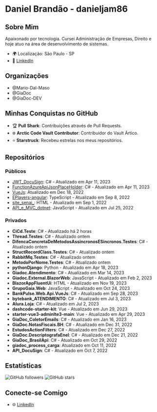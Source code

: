 # Daniel Brandão - danieljam86

## Sobre Mim

Apaixonado por tecnologia. Cursei Administração de Empresas, Direito e hoje atuo na área de desenvolvimento de sistemas.

- 🌍 Localização: São Paulo - SP
- 🔗 [LinkedIn](https://www.linkedin.com/in/daniel-brand%C3%A3o-53454627/)

## Organizações

- @Mario-Dal-Maso
- @GiaDoc
- @GiaDoc-DEV

## Minhas Conquistas no GitHub

- 🏆 **Pull Shark**: Contribuições através de Pull Requests.
- ❄️ **Arctic Code Vault Contributor**: Contribuidor do Vault Ártico.
- ⭐ **Starstruck**: Recebeu estrelas nos meus repositórios.

## Repositórios

### Públicos

- [JWT_DocuSign](https://github.com/danieljam86/JWT_DocuSign): C# - Atualizado em Apr 11, 2023
- [FunctionAzureApiJsonPlaceHolder](https://github.com/danieljam86/FunctionAzureApiJsonPlaceHolder): C# - Atualizado em Apr 11, 2023
- [VueJs](https://github.com/danieljam86/VueJs): Atualizado em Dec 18, 2022
- [EPlayers-angular](https://github.com/danieljam86/EPlayers-angular): TypeScript - Atualizado em Sep 8, 2022
- [site_senai_](https://github.com/danieljam86/site_senai_): HTML - Atualizado em Sep 1, 2022
- [API_e_MVC_dotnet](https://github.com/danieljam86/API_e_MVC_dotnet): JavaScript - Atualizado em Jul 25, 2022

### Privados

- **CiCd.Teste**: C# - Atualizado há 2 horas
- **Thread.Testes**: C# - Atualizado ontem
- **DifencaConcretaDeMetodosAssincronosESincronos.Testes**: C# - Atualizado ontem
- **StructRecordClass.Testes**: C# - Atualizado ontem
- **RabbitMq.Testes**: C# - Atualizado ontem
- **MetodoPorNome.Testes**: C# - Atualizado ontem
- **pythonDjango**: Python - Atualizado em Apr 18, 2023
- **Giadoc.Atendimento**: C# - Atualizado em Mar 14, 2023
- **Giadoc.External.BlazorWeb**: JavaScript - Atualizado em Feb 2, 2023
- **BlazorAppFluentUi**: HTML - Atualizado em Nov 19, 2023
- **GrupoGaia.Web**: JavaScript - Atualizado em Oct 24, 2023
- **BankPulse.Web.Api.VueJs**: C# - Atualizado em Sep 28, 2023
- **bytebank_ATENDIMENTO**: C# - Atualizado em Jul 3, 2023
- **Alura.Loja**: C# - Atualizado em Jul 2, 2023
- **dashcode-starter-kit**: Vue - Atualizado em Jun 29, 2023
- **starter-vue3-adminlte3-main**: Vue - Atualizado em Apr 29, 2023
- **GiaDoc_ColetorEmails**: C# - Atualizado em Jan 16, 2023
- **GiaDoc.NotasFiscais.BH**: C# - Atualizado em Dec 31, 2022
- **EstudosActionFilters**: C# - Atualizado em Dec 27, 2022
- **GiaDoc.DescriptografaEnel**: C# - Atualizado em Dec 21, 2022
- **GiaDoc_BrasilApi**: C# - Atualizado em Oct 29, 2022
- **giadoc_process_carga**: Atualizado em Oct 11, 2022
- **API_DocuSign**: C# - Atualizado em Oct 7, 2022

## Estatísticas

![GitHub followers](https://img.shields.io/github/followers/danieljam86?style=social)
![GitHub stars](https://img.shields.io/github/stars/danieljam86?style=social)

## Conecte-se Comigo

- 🌐 [LinkedIn](https://www.linkedin.com/in/daniel-brand%C3%A3o-53454627/)
